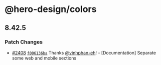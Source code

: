 # @hero-design/colors

## 8.42.5

### Patch Changes

- [#2408](https://github.com/Thinkei/hero-design/pull/2408) [`f006136ba`](https://github.com/Thinkei/hero-design/commit/f006136ba8db6d5adb9698c493e638338321c63c) Thanks [@vinhphan-eh](https://github.com/vinhphan-eh)! - [Documentation] Separate some web and mobile sections
